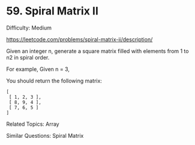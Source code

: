 # 59. Spiral Matrix II

Difficulty: Medium

https://leetcode.com/problems/spiral-matrix-ii/description/

Given an integer n, generate a square matrix filled with elements from 1 to n2 in spiral order.

For example,
Given n = 3,

You should return the following matrix:
```
[
 [ 1, 2, 3 ],
 [ 8, 9, 4 ],
 [ 7, 6, 5 ]
]
```

Related Topics: Array

Similar Questions: Spiral Matrix
